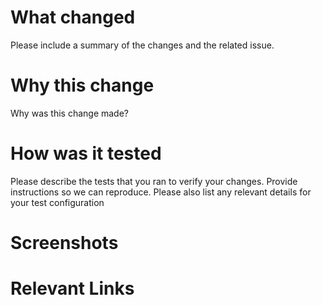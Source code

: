 # What changed

Please include a summary of the changes and the related issue.

# Why this change

Why was this change made?

# How was it tested

Please describe the tests that you ran to verify your changes. Provide instructions so we can reproduce. Please also list any relevant details for your test configuration

# Screenshots

# Relevant Links